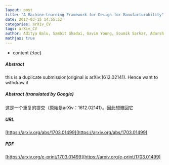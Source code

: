 ```yaml
---
layout: post
title: "A Machine-Learning Framework for Design for Manufacturability"
date: 2017-03-15 14:55:52
categories: arXiv_CV
tags: arXiv_CV
author: Aditya Balu, Sambit Ghadai, Gavin Young, Soumik Sarkar, Adarsh Krishnamurthy
mathjax: true
---
```


* content
{:toc}

##### Abstract
this is a duplicate submission(original is arXiv:1612.02141). Hence want to withdraw it

##### Abstract (translated by Google)
这是一个重复的提交（原始是arXiv：1612.02141）。因此想撤回它

##### URL
[https://arxiv.org/abs/1703.01499](https://arxiv.org/abs/1703.01499)

##### PDF
[https://arxiv.org/e-print/1703.01499](https://arxiv.org/e-print/1703.01499)

